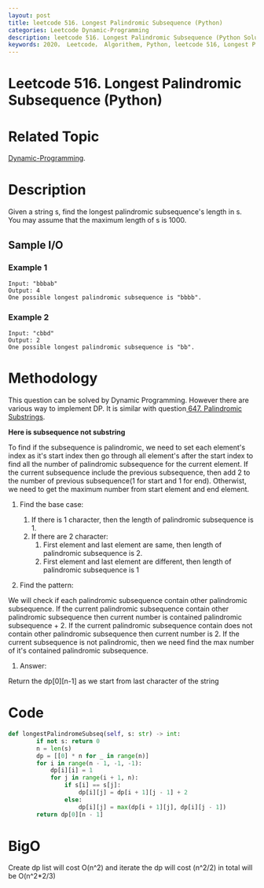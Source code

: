 ```yaml
---
layout: post
title: leetcode 516. Longest Palindromic Subsequence (Python)
categories: Leetcode Dynamic-Programming
description: leetcode 516. Longest Palindromic Subsequence (Python Solution)
keywords: 2020， Leetcode， Algorithem, Python, leetcode 516, Longest Palindromic Subsequence, zhenyu, Dynamic Programming, DP
---
```


# Leetcode 516. Longest Palindromic Subsequence (Python)

# Related Topic
<a href="/categories/#Dynamic-Programming" target="_blank"> Dynamic-Programming</a>.

# Description
Given a string s, find the longest palindromic subsequence's length in s. You may assume that the maximum length of s is 1000.


## Sample I/O
### Example 1
```
Input: "bbbab"
Output: 4
One possible longest palindromic subsequence is "bbbb".
```

### Example 2
```
Input: "cbbd"
Output: 2
One possible longest palindromic subsequence is "bb".
```

# Methodology
This question can be solved by Dynamic Programming. However there are various way to implement DP. It is similar with question<a href="/2020/03/01/lc647/" target="_blank"> 647. Palindromic Substrings</a>.

**Here is subsequence not substring**

To find if the subsequence is palindromic, we need to set each element's index as it's start index then go through all element's after the start index to find all the number of palindromic subsequence for the current element. If the current subsequence include the previous subsequence, then add 2 to the number of previous subsequence(1 for start and 1 for end). Otherwist, we need to get the maximum number from start element and end element.

1. Find the base case:
   1. If there is 1 character, then the length of palindromic subsequence is 1.
   2. If there are 2 character:
      1. First element and last element are same, then length of palindromic subsequence is 2.
      2. First element and last element are different, then length of palindromic subsequence is 1


2. Find the pattern:
   
We will check if each palindromic subsequence contain other palindromic subsequence. If the current palindromic subsequence contain other palindromic subsequence then current number is contained palindromic subsequence + 2. If the current palindromic subsequence contain does not contain other palindromic subsequence then current number is 2. If the current subsequence is not palindromic, then we need find the max number of it's contained
palindromic subsequence.

1. Answer:
   
Return the dp[0][n-1] as we start from last character of the string

# Code
```python
def longestPalindromeSubseq(self, s: str) -> int:
        if not s: return 0
        n = len(s)
        dp = [[0] * n for _ in range(n)]
        for i in range(n - 1, -1, -1):
            dp[i][i] = 1
            for j in range(i + 1, n):
                if s[i] == s[j]:
                    dp[i][j] = dp[i + 1][j - 1] + 2
                else:
                    dp[i][j] = max(dp[i + 1][j], dp[i][j - 1])
        return dp[0][n - 1]
```

# BigO
Create dp list will cost O(n^2) and iterate the dp will cost (n^2/2) in total will be O(n^2*2/3)


